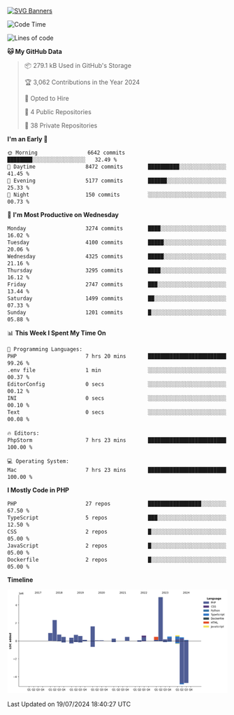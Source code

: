[![SVG Banners](https://svg-banners.vercel.app/api?type=glitch&text1=Gere_Lajos%F0%9F%92%BB&width=800&height=400)](https://github.com/Akshay090/svg-banners)

<!--START_SECTION:waka-->
![Code Time](http://img.shields.io/badge/Code%20Time-1%2C779%20hrs%2056%20mins-blue)

![Lines of code](https://img.shields.io/badge/From%20Hello%20World%20I%27ve%20Written-16.0%20million%20lines%20of%20code-blue)

**🐱 My GitHub Data** 

> 📦 279.1 kB Used in GitHub's Storage 
 > 
> 🏆 3,062 Contributions in the Year 2024
 > 
> 💼 Opted to Hire
 > 
> 📜 4 Public Repositories 
 > 
> 🔑 38 Private Repositories 
 > 
**I'm an Early 🐤** 

```text
🌞 Morning                6642 commits        ████████░░░░░░░░░░░░░░░░░   32.49 % 
🌆 Daytime                8472 commits        ██████████░░░░░░░░░░░░░░░   41.45 % 
🌃 Evening                5177 commits        ██████░░░░░░░░░░░░░░░░░░░   25.33 % 
🌙 Night                  150 commits         ░░░░░░░░░░░░░░░░░░░░░░░░░   00.73 % 
```
📅 **I'm Most Productive on Wednesday** 

```text
Monday                   3274 commits        ████░░░░░░░░░░░░░░░░░░░░░   16.02 % 
Tuesday                  4100 commits        █████░░░░░░░░░░░░░░░░░░░░   20.06 % 
Wednesday                4325 commits        █████░░░░░░░░░░░░░░░░░░░░   21.16 % 
Thursday                 3295 commits        ████░░░░░░░░░░░░░░░░░░░░░   16.12 % 
Friday                   2747 commits        ███░░░░░░░░░░░░░░░░░░░░░░   13.44 % 
Saturday                 1499 commits        ██░░░░░░░░░░░░░░░░░░░░░░░   07.33 % 
Sunday                   1201 commits        █░░░░░░░░░░░░░░░░░░░░░░░░   05.88 % 
```


📊 **This Week I Spent My Time On** 

```text
💬 Programming Languages: 
PHP                      7 hrs 20 mins       █████████████████████████   99.26 % 
.env file                1 min               ░░░░░░░░░░░░░░░░░░░░░░░░░   00.37 % 
EditorConfig             0 secs              ░░░░░░░░░░░░░░░░░░░░░░░░░   00.12 % 
INI                      0 secs              ░░░░░░░░░░░░░░░░░░░░░░░░░   00.10 % 
Text                     0 secs              ░░░░░░░░░░░░░░░░░░░░░░░░░   00.08 % 

🔥 Editors: 
PhpStorm                 7 hrs 23 mins       █████████████████████████   100.00 % 

💻 Operating System: 
Mac                      7 hrs 23 mins       █████████████████████████   100.00 % 
```

**I Mostly Code in PHP** 

```text
PHP                      27 repos            █████████████████░░░░░░░░   67.50 % 
TypeScript               5 repos             ███░░░░░░░░░░░░░░░░░░░░░░   12.50 % 
CSS                      2 repos             █░░░░░░░░░░░░░░░░░░░░░░░░   05.00 % 
JavaScript               2 repos             █░░░░░░░░░░░░░░░░░░░░░░░░   05.00 % 
Dockerfile               2 repos             █░░░░░░░░░░░░░░░░░░░░░░░░   05.00 % 
```



**Timeline**

![Lines of Code chart](https://raw.githubusercontent.com/gere-lajos/gere-lajos/main/assets/bar_graph.png)


 Last Updated on 19/07/2024 18:40:27 UTC
<!--END_SECTION:waka-->
